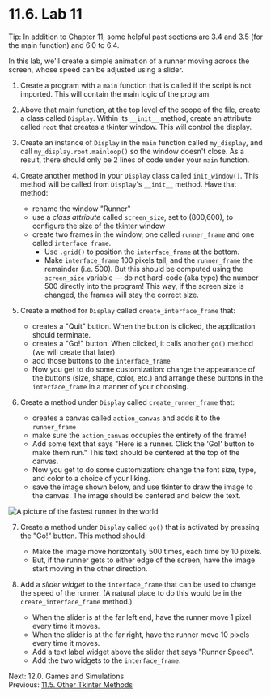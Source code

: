 # 11.6. Lab 11

Tip: In addition to Chapter 11, some helpful past sections are 3.4 and 3.5 (for the main function)
and 6.0 to 6.4.

In this lab, we'll create a simple animation of a runner moving across the screen, whose speed can be adjusted using a
slider.

1. Create a program with a `main` function that is called if the script is not imported. This will contain the main
   logic of the program.
2. Above that main function, at the top level of the scope of the file, create a class called `Display`. Within its
   `__init__` method, create an attribute called `root` that creates a tkinter window. This will control the display.
3. Create an instance of `Display` in the `main` function called `my_display`, and call `my_display.root.mainloop()` so
   the window doesn't close. As a result, there should only be 2 lines of code under your `main` function.

4. Create another method in your `Display` class called `init_window()`. This method will be called from `Display`'s
   `__init__` method. Have that method:

   - rename the window "Runner"
   - use a _class attribute_ called `screen_size`, set to (800,600), to configure the size of the tkinter window
   - create two frames in the window, one called `runner_frame` and one called `interface_frame`.
     - Use `.grid()` to position the `interface_frame` at the bottom.
     - Make `interface_frame` 100 pixels tall, and the `runner_frame` the remainder (i.e. 500). But this should be
       computed using the `screen_size` variable — do not hard-code (aka type) the number 500 directly into the program!
       This way, if the screen size is changed, the frames will stay the correct size.

5. Create a method for `Display` called `create_interface_frame` that:

   - creates a "Quit" button. When the button is clicked, the application should terminate.
   - creates a "Go!" button. When clicked, it calls another `go()` method (we will create that later)
   - add those buttons to the `interface_frame`
   - Now you get to do some customization: change the appearance of the buttons (size, shape, color, etc.) and arrange
     these buttons in the `interface_frame` in a manner of your choosing.

6. Create a method under `Display` called `create_runner_frame` that:

   - creates a canvas called `action_canvas` and adds it to the `runner_frame`
   - make sure the `action_canvas` occupies the entirety of the frame!
   - Add some text that says "Here is a runner. Click the 'Go!' button to make them run." This text should be centered
     at the top of the canvas.
   - Now you get to do some customization: change the font size, type, and color to a choice of your liking.
   - save the image shown below, and use tkinter to draw the image to the canvas. The image should be centered and below
     the text.

![A picture of the fastest runner in the world](../images/runner.gif)

7. Create a method under `Display` called `go()` that is activated by pressing the "Go!" button. This method should:

   - Make the image move horizontally 500 times, each time by 10 pixels.
   - But, if the runner gets to either edge of the screen, have the image start moving in the other direction.

8. Add a _slider widget_ to the `interface_frame` that can be used to change the speed of the runner. (A natural place
   to do this would be in the `create_interface_frame` method.)

   - When the slider is at the far left end, have the runner move 1 pixel every time it moves.
   - When the slider is at the far right, have the runner move 10 pixels every time it moves.
   - Add a text label widget above the slider that says "Runner Speed".
   - Add the two widgets to the `interface_frame`.

Next: 12.0. Games and Simulations<br>
Previous: [11.5. Other Tkinter Methods](11.5.%20Other%20Tkinter%20Methods.md)
